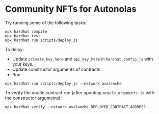 # Community NFTs for Autonolas

Try running some of the following tasks:

```shell
npx hardhat compile
npx hardhat test
npx hardhat run scripts/deploy.js
```

To deloy:

- Update `private_key_here` and `api_key_here` in `hardhat.config.js` with your keys.
- Update constructor arguments of contracts
- Run:

```
npx hardhat run scripts/deploy.js --network avalanche
```

To verify the oracle contract run (after updating `oracle_arguments.js` with the constructor arguments):
``` shell
npx hardhat verify --network avalanche DEPLOYED_CONTRACT_ADDRESS
```
